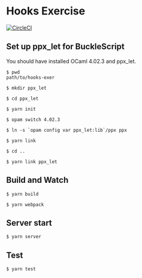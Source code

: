 # Hooks Exercise

[![CircleCI](https://circleci.com/gh/cedretaber/reasonreact-hooks-exer.svg?style=svg)](https://circleci.com/gh/cedretaber/reasonreact-hooks-exer)

## Set up ppx_let for BuckleScript

You should have installed OCaml 4.02.3 and ppx_let.

```
$ pwd
path/to/hooks-exer

$ mkdir ppx_let

$ cd ppx_let

$ yarn init

$ opam switch 4.02.3

$ ln -s `opam config var ppx_let:lib`/ppx ppx

$ yarn link

$ cd ..

$ yarn link ppx_let
```

## Build and Watch

```
$ yarn build

$ yarn webpack
```

## Server start

```
$ yarn server
```

## Test

```
$ yarn test
```